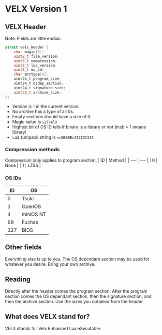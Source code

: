 # VELX Version 1

## VELX Header
Note: Fields are little endian.
```c
struct velx_header {
	char magic[5];
	uint8_t file_version;
	uint8_t compression;
	uint8_t lua_version;
	uint8_t os_id;
	char arctype[4];
	uint24_t program_size;
	uint24_t osdep_section;
	uint24_t signature_size;
	uint32_t archive_size;
};
```
* Version is 1 in the current version.
* No archive has a type of all 0s.
* Empty sections should have a size of 0.
* Magic value is `\27VelX`
* Highest bit of OS ID tells if binary is a library or not (msb = 1 means library)
* Lua (un)pack string is `<c5BBBBc4I3I3I3I4`

### Compression methods
Compression only applies to program section.
| ID | Method |
| --- | --- |
| 0 | None |
| 1 | LZSS |

### OS IDs
| ID | OS |
| --- | --- |
| 0 | Tsuki |
| 1 | OpenOS |
| 4 | miniOS NT |
| 69 | Fuchas |
| 127 | BIOS |

## Other fields
Everything else is up to you. The OS dependant section may be used for whatever you desire. Bring your own archive.

## Reading
Directly after the header comes the program section. After the program section comes the OS dependant section, then the signature section, and then the archive section. Use the sizes you obtained from the header.

## What does VELX stand for?
VELX stands for Velx Enhanced Lua eXecutable.
